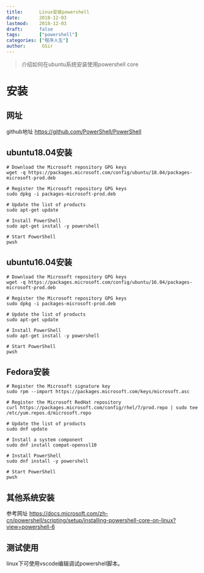 ```yaml
---
title:      Linux安装powershell
date:       2018-12-03
lastmod:    2018-12-03
draft:      false
tags:       ["powershell"]
categories: ["程序人生"]
author:      GSir
---
```


> 介绍如何在ubuntu系统安装使用powershell core

# 安装

## 网址

github地址 https://github.com/PowerShell/PowerShell

## ubuntu18.04安装

```
# Download the Microsoft repository GPG keys
wget -q https://packages.microsoft.com/config/ubuntu/18.04/packages-microsoft-prod.deb

# Register the Microsoft repository GPG keys
sudo dpkg -i packages-microsoft-prod.deb

# Update the list of products
sudo apt-get update

# Install PowerShell
sudo apt-get install -y powershell

# Start PowerShell
pwsh
```
## ubuntu16.04安装

```
# Download the Microsoft repository GPG keys
wget -q https://packages.microsoft.com/config/ubuntu/16.04/packages-microsoft-prod.deb

# Register the Microsoft repository GPG keys
sudo dpkg -i packages-microsoft-prod.deb

# Update the list of products
sudo apt-get update

# Install PowerShell
sudo apt-get install -y powershell

# Start PowerShell
pwsh
```

## Fedora安装

```
# Register the Microsoft signature key
sudo rpm --import https://packages.microsoft.com/keys/microsoft.asc

# Register the Microsoft RedHat repository
curl https://packages.microsoft.com/config/rhel/7/prod.repo | sudo tee /etc/yum.repos.d/microsoft.repo

# Update the list of products
sudo dnf update

# Install a system component
sudo dnf install compat-openssl10

# Install PowerShell
sudo dnf install -y powershell

# Start PowerShell
pwsh
```

## 其他系统安装

参考网址 https://docs.microsoft.com/zh-cn/powershell/scripting/setup/installing-powershell-core-on-linux?view=powershell-6

## 测试使用

linux下可使用vscode编辑调试powershell脚本。
